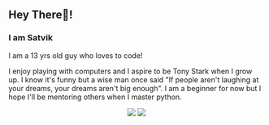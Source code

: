 

## Hey There👋!
### I am Satvik

I am a 13 yrs old guy who loves to code!

I enjoy playing with computers and I aspire to be Tony Stark when I grow up. I know it's funny but a wise man once said "If people aren't laughing at your dreams, your dreams aren't big enough". I am a beginner for now but I hope I'll be mentoring others when I master python.

<div align="center">
  <img vertical-align="middle" src="https://github-readme-stats.vercel.app/api?username=Risen54&count_private=true&show_icon=true&theme=radical">
  <img vertical-align="middle" src="https://github-readme-stats.vercel.app/api/top-langs/?username=Risen54&theme=radical&hide=C++&layout=compact">
</div>
